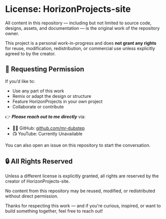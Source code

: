 # License: HorizonProjects-site

All content in this repository — including but not limited to source code, designs, assets, and documentation — is the original work of the repository owner.

This project is a personal work-in-progress and does ****not grant any rights**** for reuse, modification, redistribution, or commercial use unless explicitly agreed to by the creator.

## 💬 Requesting Permission

If you’d like to:
- Use any part of this work
- Remix or adapt the design or structure
- Feature HorizonProjects in your own project
- Collaborate or contribute

👉 ***Please reach out to me directly*** via:

- 🧑‍💻 GitHub: [github.com/mr-dubstep](https://github.com/mr-dubstep)
- 📺 YouTube: Currently Unavailable

You can also open an issue on this repository to start the conversation.

## 🔒 All Rights Reserved

Unless a different license is explicitly granted, all rights are reserved by the creator of HorizonProjects-site.

No content from this repository may be reused, modified, or redistributed without direct permission.

Thanks for respecting this work — and if you're curious, inspired, or want to build something together, feel free to reach out!
